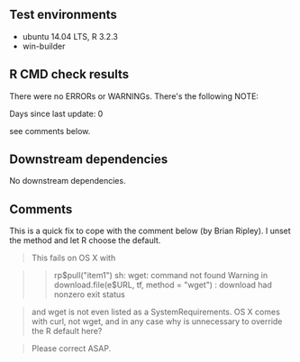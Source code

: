 ## Test environments
* ubuntu 14.04 LTS, R 3.2.3
* win-builder

## R CMD check results
There were no ERRORs or WARNINGs. There's the following NOTE:

Days since last update: 0

see comments below.

## Downstream dependencies
No downstream dependencies.

## Comments

This is a quick fix to cope with the comment below (by Brian
Ripley). I unset the method and let R choose the default.

> This fails on OS X with

> > rp$pull("item1")
> sh: wget: command not found
> Warning in download.file(e$URL, tf, method = "wget") :
>   download had nonzero exit status

> and wget is not even listed as a SystemRequirements.  OS X comes with
> curl, not wget, and in any case why is unnecessary to override the R
> default here?

> Please correct ASAP. 
